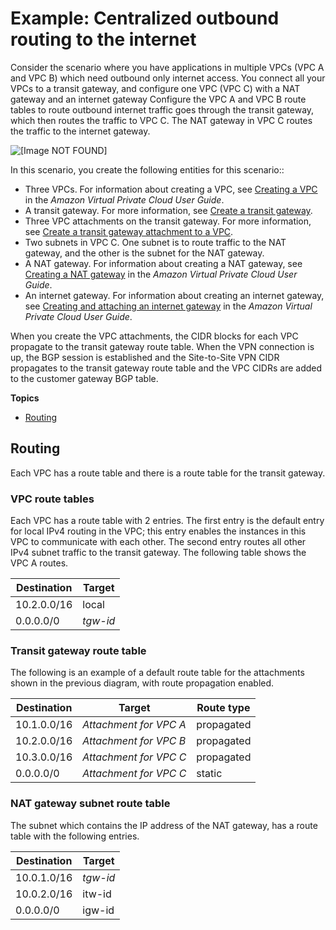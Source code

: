 # Example: Centralized outbound routing to the internet<a name="transit-gateway-nat-igw"></a>

Consider the scenario where you have applications in multiple VPCs \(VPC A and VPC B\) which need outbound only internet access\. You connect all your VPCs to a transit gateway, and configure one VPC \(VPC C\) with a NAT gateway and an internet gateway Configure the VPC A and VPC B route tables to route outbound internet traffic goes through the transit gateway, which then routes the traffic to VPC C\. The NAT gateway in VPC C routes the traffic to the internet gateway\. 

![\[Image NOT FOUND\]](http://docs.aws.amazon.com/vpc/latest/tgw/images/tgw-nat-igw.png)

In this scenario, you create the following entities for this scenario::
+ Three VPCs\. For information about creating a VPC, see [Creating a VPC](https://docs.aws.amazon.com/vpc/latest/userguide/working-with-vpcs.html#Create-VPC) in the *Amazon Virtual Private Cloud User Guide*\.
+ A transit gateway\. For more information, see [Create a transit gateway](tgw-transit-gateways.md#create-tgw)\.
+ Three VPC attachments on the transit gateway\. For more information, see [Create a transit gateway attachment to a VPC](tgw-vpc-attachments.md#create-vpc-attachment)\.
+ Two subnets in VPC C\. One subnet is to route traffic to the NAT gateway, and the other is the subnet for the NAT gateway\.
+ A NAT gateway\. For information about creating a NAT gateway, see [Creating a NAT gateway](https://docs.aws.amazon.com/vpc/latest/userguide/vpc-nat-gateway.html#nat-gateway-creating) in the *Amazon Virtual Private Cloud User Guide*\.
+ An internet gateway\. For information about creating an internet gateway, see [Creating and attaching an internet gateway](https://docs.aws.amazon.com/vpc/latest/userguide/VPC_Internet_Gateway.html#Add_IGW_Attach_Gateway) in the *Amazon Virtual Private Cloud User Guide*\.

When you create the VPC attachments, the CIDR blocks for each VPC propagate to the transit gateway route table\. When the VPN connection is up, the BGP session is established and the Site\-to\-Site VPN CIDR propagates to the transit gateway route table and the VPC CIDRs are added to the customer gateway BGP table\.

**Topics**
+ [Routing](#transit-gateway-nat-igw-routing)

## Routing<a name="transit-gateway-nat-igw-routing"></a>

Each VPC has a route table and there is a route table for the transit gateway\.

### VPC route tables<a name="transit-gateway-nat-igw-vpc-route-tables"></a>

Each VPC has a route table with 2 entries\. The first entry is the default entry for local IPv4 routing in the VPC; this entry enables the instances in this VPC to communicate with each other\. The second entry routes all other IPv4 subnet traffic to the transit gateway\. The following table shows the VPC A routes\.


| Destination | Target | 
| --- | --- | 
|  10\.2\.0\.0/16  |  local  | 
|  0\.0\.0\.0/0  |  *tgw\-id*  | 

### Transit gateway route table<a name="transit-gateway-nat-igw-tgw-route-table"></a>

The following is an example of a default route table for the attachments shown in the previous diagram, with route propagation enabled\.


| Destination | Target | Route type | 
| --- | --- | --- | 
|  10\.1\.0\.0/16  |  *Attachment for VPC A*  |  propagated  | 
|  10\.2\.0\.0/16  |  *Attachment for VPC B*  |  propagated  | 
|  10\.3\.0\.0/16  |  *Attachment for VPC C*  |  propagated  | 
| 0\.0\.0\.0/0 |  *Attachment for VPC C*  | static | 

### NAT gateway subnet route table<a name="transit-gateway-nat-igw-nat-route-table"></a>

The subnet which contains the IP address of the NAT gateway, has a route table with the following entries\.


| Destination | Target | 
| --- | --- | 
|  10\.0\.1\.0/16  |  *tgw\-id*  | 
| 10\.0\.2\.0/16 | itw\-id | 
| 0\.0\.0\.0/0 | igw\-id | 